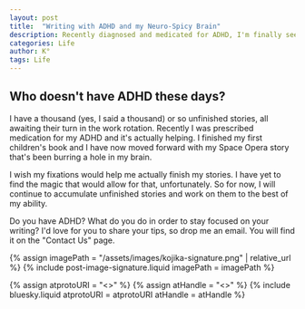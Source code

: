 ```yaml
---
layout: post
title:  "Writing with ADHD and my Neuro-Spicy Brain"
description: Recently diagnosed and medicated for ADHD, I'm finally seeing progress in my writing journey. Though I'm sitting on about a thousand unfinished stories (no exaggeration!), I've managed to complete my first children's book and am making headway on a Space Opera that's been demanding attention. While my ADHD fixations haven't quite cracked the code for consistently finishing projects, I'm learning to work with my brain rather than against it. I'm always eager to hear how other writers with ADHD manage their creative process.
categories: Life
author: K°
tags: Life
---
```


## Who doesn't have ADHD these days?
I have a thousand (yes, I said a thousand) or so unfinished stories, all awaiting their turn in the work rotation. Recently I was prescribed medication for my ADHD and it's actually helping. I finished my first children's book and I have now moved forward with my Space Opera story that's been burring a hole in my brain.

I wish my fixations would help me actually finish my stories. I have yet to find the magic that would allow for that, unfortunately. So for now, I will continue to accumulate unfinished stories and work on them to the best of my ability.

Do you have ADHD? What do you do in order to stay focused on your writing? I'd love for you to share your tips, so drop me an email. You will find it on the "Contact Us" page.

<!-- signature -->
{% assign imagePath = "/assets/images/kojika-signature.png" | relative_url %}
{% include post-image-signature.liquid imagePath = imagePath %}

<!-- comments -->
{% assign atprotoURI = "<<atprotoURI>>" %}
{% assign atHandle = "<<atHandle>>" %}
{% include bluesky.liquid atprotoURI = atprotoURI atHandle = atHandle %}